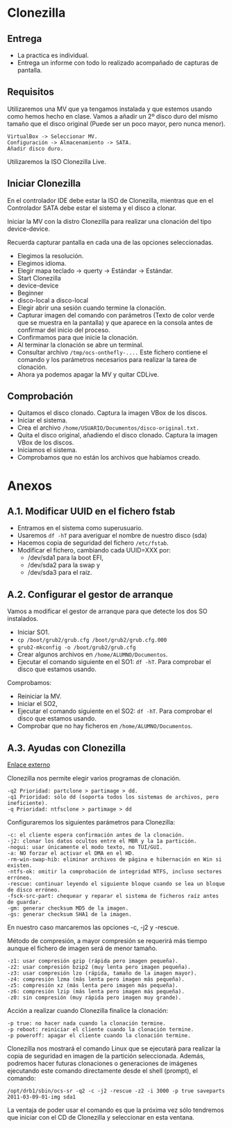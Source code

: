 # Clonezilla

## Entrega

+ La practica es individual.
+ Entrega un informe con todo lo realizado acompañado de capturas de pantalla.

## Requisitos

Utilizaremos una MV que ya tengamos instalada y que estemos usando como hemos hecho en clase.
Vamos a añadir un 2º disco duro del mismo tamaño que el disco original (Puede ser un poco mayor, pero nunca menor).

    VirtualBox -> Seleccionar MV.
    Configuración -> Almacenamiento -> SATA.
    Añadir disco duro.

Utilizaremos la ISO Clonezilla Live.

## Iniciar Clonezilla

En el controlador IDE debe estar la ISO de Clonezilla, mientras que en el Controlador SATA debe estar el sistema y el disco a clonar.

Iniciar la MV con la distro Clonezilla para realizar una clonación del tipo device-device.

Recuerda capturar pantalla en cada una de las opciones seleccionadas.

+ Elegimos la resolución.
+ Elegimos idioma.
+ Elegir mapa teclado -> querty -> Estándar -> Estándar.
+ Start Clonezilla
+ device-device
+ Beginner
+ disco-local a disco-local
+ Elegir abrir una sesión cuando termine la clonación.
+ Capturar imagen del comando con parámetros (Texto de color verde que se muestra en la pantalla) y que aparece en la consola antes de confirmar del inicio del proceso.
+ Confirmamos para que inicie la clonación.
+ Al terminar la clonación se abre un terminal.
+ Consultar archivo `/tmp/ocs-onthefly-....` Este fichero contiene el comando y los parámetros necesarios para realizar la tarea de clonación.
+ Ahora ya podemos apagar la MV y quitar CDLive.

## Comprobación

+ Quitamos el disco clonado. Captura la imagen VBox de los discos.
+ Iniciar el sistema.
+ Crea el archivo `/home/USUARIO/Documentos/disco-original.txt.`
+ Quita el disco original, añadiendo el disco clonado. Captura la imagen VBox de los discos.
+ Iniciamos el sistema.
+ Comprobamos que no están los archivos que habíamos creado.

# Anexos

## A.1. Modificar UUID en el fichero fstab

+ Entramos en el sistema como superusuario.
+ Usaremos `df -hT` para averiguar el nombre de nuestro disco (sda)
+ Hacemos copia de seguridad del fichero `/etc/fstab`.
+ Modificar el fichero, cambiando cada UUID=XXX por:
    + /dev/sda1 para la boot EFI,
    + /dev/sda2 para la swap y
    + /dev/sda3 para el raíz.

## A.2. Configurar el gestor de arranque

Vamos a modificar el gestor de arranque para que detecte los dos SO instalados.

+ Iniciar SO1.
+ `cp /boot/grub2/grub.cfg /boot/grub2/grub.cfg.000`
+ `grub2-mkconfig -o /boot/grub2/grub.cfg`
+ Crear algunos archivos en `/home/ALUMNO/Documentos`.
+ Ejecutar el comando siguiente en el SO1: `df -hT`. Para comprobar el disco que estamos usando.

Comprobamos:

+ Reiniciar la MV.
+ Iniciar el SO2,
+ Ejecutar el comando siguiente en el SO2: `df -hT`. Para comprobar el disco que estamos usando.
+ Comprobar que no hay ficheros en `/home/ALUMNO/Documentos`.

## A.3. Ayudas con Clonezilla

<a href="https://ajpdsoft.com/modules.php?name=News&file=article&sid=524" target="_blank">Enlace externo</a>

Clonezilla nos permite elegir varios programas de clonación.

    -q2 Prioridad: partclone > partimage > dd.
    -q1 Prioridad: sólo dd (soporta todos los sistemas de archivos, pero ineficiente).
    -q Prioridad: ntfsclone > partimage > dd

Configuraremos los siguientes parámetros para Clonezilla:

    -c: el cliente espera confirmación antes de la clonación.
    -j2: clonar los datos ocultos entre el MBR y la 1a partición.
    -nogui: usar únicamente el modo texto, no TUI/GUI.
    -a: NO forzar el activar el DMA en el HD.
    -rm-win-swap-hib: eliminar archivos de página e hibernación en Win si existen.
    -ntfs-ok: omitir la comprobación de integridad NTFS, incluso sectores erróneo.
    -rescue: continuar leyendo el siguiente bloque cuando se lea un bloque de disco erróneo.
    -fsck-src-part: chequear y reparar el sistema de ficheros raíz antes de guardar.
    -gm: generar checksum MD5 de la imagen.
    -gs: generar checksum SHA1 de la imagen.

En nuestro caso marcaremos las opciones -c, -j2 y -rescue.

Método de compresión, a mayor compresión se requerirá más tiempo aunque el fichero de imagen será de menor tamaño.

    -z1: usar compresión gzip (rápida pero imagen pequeña).
    -z2: usar compresión bzip2 (muy lenta pero imagen pequeña).
    -z3: usar compresión lzo (rápida, tamaño de la imagen mayor).
    -z4: compresión lzma (más lenta pero imagen más pequeña).
    -z5: compresión xz (más lenta pero imagen más pequeña).
    -z6: compresión lzip (más lenta pero imagen más pequeña).
    -z0: sin compresión (muy rápida pero imagen muy grande).

Acción a realizar cuando Clonezilla finalice la clonación:

    -p true: no hacer nada cuando la clonación termine.
    -p reboot: reiniciar el cliente cuando la clonación termine.
    -p poweroff: apagar el cliente cuando la clonación termine.

Clonezilla nos mostrará el comando Linux que se ejecutará para realizar la copia de seguridad en imagen de la partición seleccionada. Además, podremos hacer futuras clonaciones o generaciones de imágenes ejecutando este comando directamente desde el shell (prompt), el comando:

    /opt/drb1/sbin/ocs-sr -q2 -c -j2 -rescue -z2 -i 3000 -p true saveparts 2011-03-09-01-img sda1

La ventaja de poder usar el comando es que la próxima vez sólo tendremos que iniciar con el CD de Clonezilla y seleccionar en esta ventana.






